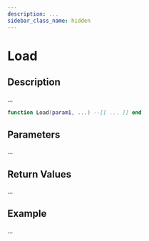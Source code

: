 ```yaml
---
description: ...
sidebar_class_name: hidden
---
```


# Load

## Description

...

```lua
function Load(param1, ...) --[[ ... ]] end
```

## Parameters

...

## Return Values

...

## Example

...

